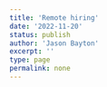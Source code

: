 ```yaml
---
title: 'Remote hiring'
date: '2022-11-20'
status: publish
author: 'Jason Bayton'
excerpt: ''
type: page
permalink: none
---
```

